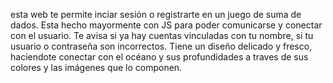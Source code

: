 esta web te permite inciar sesión o registrarte en un juego de suma de dados. Esta hecho mayormente con JS para poder comunicarse y conectar con el usuario. Te avisa si ya hay cuentas vinculadas con tu nombre, si tu usuario o contraseña son incorrectos. Tiene un diseño delicado y fresco, haciendote conectar con el océano y sus profundidades a traves de sus colores y las imágenes que lo componen.
